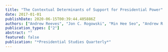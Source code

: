 ```yaml
---
title: "The Contextual Determinants of Support for Presidential Power"
date: 2017-01-01
publishDate: 2020-06-15T00:39:44.405886Z
authors: ["Andrew Reeves", "Jon C. Rogowski", "Min Hee Seo", "Andrew R. Stone"]
publication_types: ["2"]
abstract: ""
featured: false
publication: "*Presidential Studies Quarterly*"
---
```


